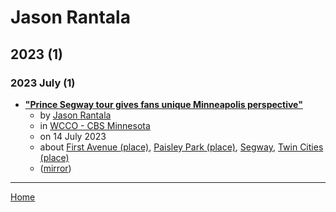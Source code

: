 # Jason Rantala

## 2023 (1)

### 2023 July (1)

 - [**"Prince Segway tour gives fans unique Minneapolis perspective"**](https://www.cbsnews.com/minnesota/news/prince-segway-tour-gives-fans-unique-minneapolis-perspective/)
    - by [Jason Rantala](../../authors/jason-rantala/index.md)
    - in [WCCO - CBS Minnesota](../../publications/u-z/wcco-cbs-minnesota/index.md)
    - on 14 July 2023
    - about [First Avenue (place)](../../topics/place/first-avenue/index.md), [Paisley Park (place)](../../topics/place/paisley-park/index.md), [Segway](../../topics/segway/index.md), [Twin Cities (place)](../../topics/place/twin-cities/index.md)
    - ([mirror](https://web.archive.org/web/*/https://www.cbsnews.com/minnesota/news/prince-segway-tour-gives-fans-unique-minneapolis-perspective/))

----

[Home](../index.md)
